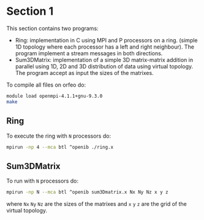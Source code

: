 # Section 1

This section contains two programs:
* Ring: implementation in C using MPI and P processors on a ring. (simple 1D topology where each processor has a left and right neighbour). The program implement a stream messages in both directions.
* Sum3DMatrix: implementation of a simple 3D matrix-matrix addition in parallel using 1D, 2D and 3D distribution of data using virtual topology. The program accept as input the sizes of the matrixes.

To compile all files on orfeo do:
```bash
module load openmpi-4.1.1+gnu-9.3.0
make
```

## Ring

To execute the ring with `N` processors do:
```bash
mpirun -np 4 --mca btl ^openib ./ring.x
```
## Sum3DMatrix

To run with `N` processors do:
```bash
mpirun -np N --mca btl ^openib sum3Dmatrix.x Nx Ny Nz x y z
```
where `Nx` `Ny` `Nz` are the sizes of the matrixes and `x` `y` `z` are the grid of the virtual topology. 
